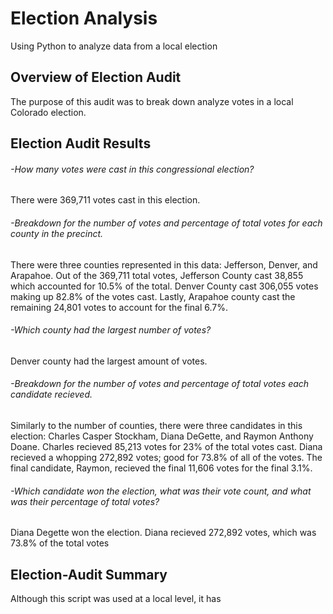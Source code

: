 # Election Analysis
Using Python to analyze data from a local election

## Overview of Election Audit

The purpose of this audit was to break down analyze votes in a local Colorado election. 

## Election Audit Results

###### -How many votes were cast in this congressional election?

There were 369,711 votes cast in this election.

###### -Breakdown for the number of votes and percentage of total votes for each county in the precinct.

There were three counties represented in this data: Jefferson, Denver, and Arapahoe. Out of the 369,711 total votes, Jefferson County cast 38,855 which accounted for 10.5% of the total. Denver County cast 306,055 votes making up 82.8% of the votes cast. Lastly, Arapahoe county cast the remaining 24,801 votes to account for the final 6.7%. 

###### -Which county had the largest number of votes?

Denver county had the largest amount of votes. 

###### -Breakdown for the number of votes and percentage of total votes each candidate recieved.

Similarly to the number of counties, there were three candidates in this election: Charles Casper Stockham, Diana DeGette, and Raymon Anthony Doane. Charles recieved 85,213 votes for 23% of the total votes cast. Diana recieved a whopping 272,892 votes; good for 73.8% of all of the votes. The final candidate, Raymon, recieved the final 11,606 votes for the final 3.1%.

###### -Which candidate won the election, what was their vote count, and what was their percentage of total votes?

Diana Degette won the election. Diana recieved 272,892 votes, which was 73.8% of the total votes

## Election-Audit Summary

Although this script was used at a local level, it has 
